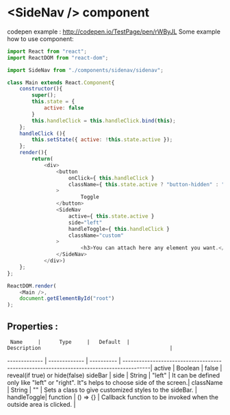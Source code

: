 # \<SideNav /> component 
codepen example : http://codepen.io/TestPage/pen/rWByJL
Some example how to use component:

```javascript
import React from "react";
import ReactDOM from "react-dom";

import SideNav from "./components/sidenav/sidenav";

class Main extends React.Component{
    constructor(){
        super();
        this.state = {
            active: false
        }
        this.handleClick = this.handleClick.bind(this);
    };
    handleClick (){ 
        this.setState({ active: !this.state.active });
    };
    render(){
        return(
            <div>
                <button 
                    onClick={ this.handleClick } 
                    className={ this.state.active ? "button-hidden" : "button-active" }
                >
                        Toggle
                </button>
                <SideNav 
                    active={ this.state.active } 
                    side="left"  
                    handleToggle={ this.handleClick } 
                    className="custom"
                >   
                        <h3>You can attach here any element you want.</h3>
                </SideNav>
            </div>)
    };
};

ReactDOM.render(
    <Main />,
    document.getElementById("root")
);
```


## Properties : 

     Name     |      Type     |   Default  |                                    Description                                          |          
------------- | ------------- | ---------- | ----------------------------------------------------------------------------------------| 
    active    |     Boolean   |    false   |                     reveal(if true) or hide(false) sideBar                              | 
     side     |     String    |   "left"   |  It can be defined only like "left" or "right". It"s helps to choose side of the screen.| 
   className  |     String    |     ""     |              Sets a class to give customized styles to the sideBar.                     | 
  handleToggle|    function   |  () => {}  |             Callback function to be invoked when the outside area is clicked.           | 
